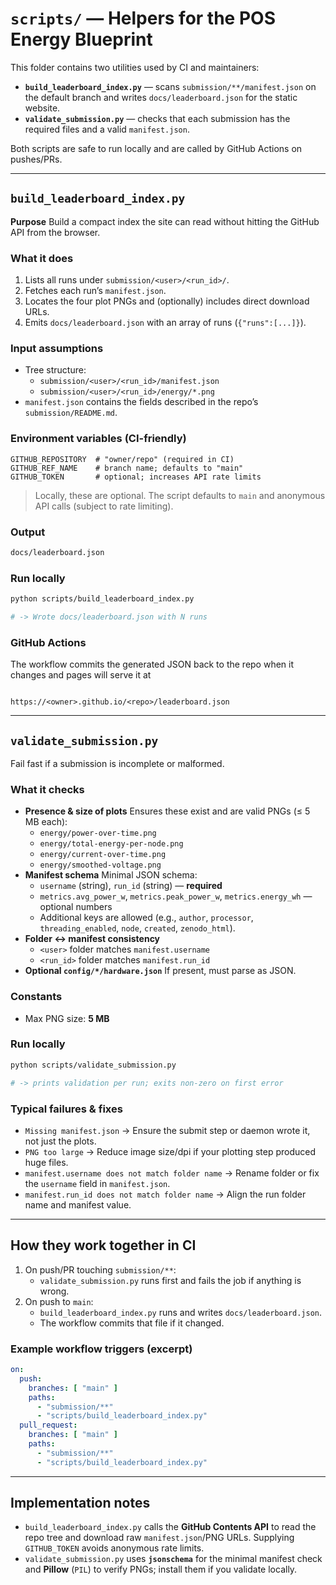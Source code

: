 # `scripts/` — Helpers for the POS Energy Blueprint

This folder contains two utilities used by CI and maintainers:

- **`build_leaderboard_index.py`** — scans `submission/**/manifest.json` on the default branch and writes `docs/leaderboard.json` for the static website.
- **`validate_submission.py`** — checks that each submission has the required files and a valid `manifest.json`.

Both scripts are safe to run locally and are called by GitHub Actions on pushes/PRs.

---

## `build_leaderboard_index.py`

**Purpose**
Build a compact index the site can read without hitting the GitHub API from the browser.

### What it does

1. Lists all runs under `submission/<user>/<run_id>/`.
2. Fetches each run’s `manifest.json`.
3. Locates the four plot PNGs and (optionally) includes direct download URLs.
4. Emits `docs/leaderboard.json` with an array of runs (`{"runs":[...]}`).

### Input assumptions

- Tree structure:
  - `submission/<user>/<run_id>/manifest.json`
  - `submission/<user>/<run_id>/energy/*.png`
- `manifest.json` contains the fields described in the repo’s `submission/README.md`.

### Environment variables (CI-friendly)

```text
GITHUB_REPOSITORY  # "owner/repo" (required in CI)
GITHUB_REF_NAME    # branch name; defaults to "main"
GITHUB_TOKEN       # optional; increases API rate limits
```

> Locally, these are optional. The script defaults to `main` and anonymous API calls (subject to rate limiting).

### Output

```bash
docs/leaderboard.json
```

### Run locally

```bash
python scripts/build_leaderboard_index.py

# -> Wrote docs/leaderboard.json with N runs

```

### GitHub Actions

The workflow commits the generated JSON back to the repo when it changes and pages will serve it at

```text

https://<owner>.github.io/<repo>/leaderboard.json
```

---

## `validate_submission.py`

Fail fast if a submission is incomplete or malformed.

### What it checks

- **Presence & size of plots**
  Ensures these exist and are valid PNGs (≤ 5 MB each):
  - `energy/power-over-time.png`
  - `energy/total-energy-per-node.png`
  - `energy/current-over-time.png`
  - `energy/smoothed-voltage.png`
- **Manifest schema**
  Minimal JSON schema:
  - `username` (string), `run_id` (string) — **required**
  - `metrics.avg_power_w`, `metrics.peak_power_w`, `metrics.energy_wh` — optional numbers
  - Additional keys are allowed (e.g., `author`, `processor`, `threading_enabled`, `node`, `created`, `zenodo_html`).
- **Folder ↔ manifest consistency**
  - `<user>` folder matches `manifest.username`
  - `<run_id>` folder matches `manifest.run_id`
- **Optional `config/*/hardware.json`**
  If present, must parse as JSON.

### Constants

- Max PNG size: **5 MB**

### Run locally

```bash
python scripts/validate_submission.py

# -> prints validation per run; exits non-zero on first error

```

### Typical failures & fixes

- `Missing manifest.json`
  → Ensure the submit step or daemon wrote it, not just the plots.
- `PNG too large`
  → Reduce image size/dpi if your plotting step produced huge files.
- `manifest.username does not match folder name`
  → Rename folder or fix the `username` field in `manifest.json`.
- `manifest.run_id does not match folder name`
  → Align the run folder name and manifest value.

---

## How they work together in CI

1. On push/PR touching `submission/**`:
   - `validate_submission.py` runs first and fails the job if anything is wrong.
2. On push to `main`:
   - `build_leaderboard_index.py` runs and writes `docs/leaderboard.json`.
   - The workflow commits that file if it changed.

### Example workflow triggers (excerpt)

```yaml
on:
  push:
    branches: [ "main" ]
    paths:
      - "submission/**"
      - "scripts/build_leaderboard_index.py"
  pull_request:
    branches: [ "main" ]
    paths:
      - "submission/**"
      - "scripts/build_leaderboard_index.py"
```

---

## Implementation notes

- `build_leaderboard_index.py` calls the **GitHub Contents API** to read the repo tree and download raw `manifest.json`/PNG URLs. Supplying `GITHUB_TOKEN` avoids anonymous rate limits.
- `validate_submission.py` uses **`jsonschema`** for the minimal manifest check and **Pillow** (`PIL`) to verify PNGs; install them if you validate locally.
